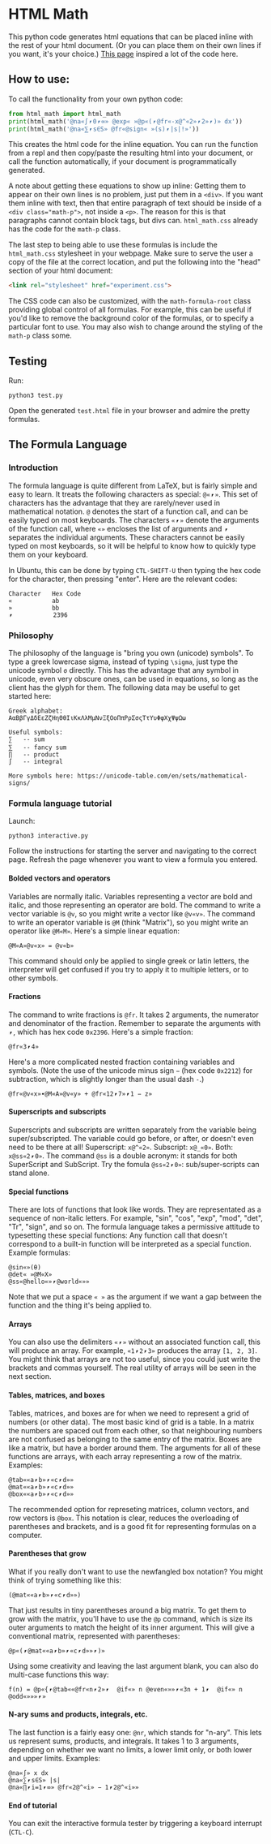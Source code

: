# HTML Math

This python code generates html equations that can be placed inline with the rest of your html document. (Or you can place them on their own lines if you want, it's your choice.) [This page](https://jkorpela.fi/math/) inspired a lot of the code here.

## How to use:

To call the functionality from your own python code:

```python
from html_math import html_math
print(html_math('@na«∫⎖0⎖∞» @exp« »@p«(⎖@fr«-x@^«2»⎖2»⎖)» dx'))
print(html_math('@na«⅀⎖s∈S» @fr«@sign« »(s)⎖|s|!»'))
```

This creates the html code for the inline equation. You can run the function from a repl and then copy/paste the resulting html into your document, or call the function automatically, if your document is programmatically generated.

A note about getting these equations to show up inline: Getting them to appear on their own lines is no problem, just put them in a `<div>`. If you want them inline with text, then that entire paragraph of text should be inside of a `<div class="math-p">`, not inside a `<p>`. The reason for this is that paragraphs cannot contain block tags, but divs can. `html_math.css` already has the code for the `math-p` class.

The last step to being able to use these formulas is include the `html_math.css` stylesheet in your webpage. Make sure to serve the user a copy of the file at the correct location, and put the following into the "head" section of your html document:

```html
<link rel="stylesheet" href="experiment.css">
```

The CSS code can also be customized, with the `math-formula-root` class providing global control of all formulas. For example, this can be useful if you'd like to remove the background color of the formulas, or to specify a particular font to use. You may also wish to change around the styling of the `math-p` class some.

## Testing

Run:

```
python3 test.py
```

Open the generated `test.html` file in your browser and admire the pretty formulas.

## The Formula Language

### Introduction

The formula language is quite different from LaTeX, but is fairly simple and easy to learn. It treats the following characters as special: `@«⎖»`. This set of characters has the advantage that they are rarely/never used in mathematical notation. `@` denotes the start of a function call, and can be easily typed on most keyboards. The characters `«⎖»` denote the arguments of the function call, where `«»` encloses the list of arguments and `⎖` separates the individual arguments. These characters cannot be easily typed on most keyboards, so it will be helpful to know how to quickly type them on your keyboard.

In Ubuntu, this can be done by typing `CTL-SHIFT-U` then typing the hex code for the character, then pressing "enter". Here are the relevant codes:

```
Character   Hex Code
«           ab
»           bb
⎖           2396
```

### Philosophy

The philosophy of the language is "bring you own (unicode) symbols". To type a greek lowercase sigma, instead of typing `\sigma`, just type the unicode symbol `σ` directly. This has the advantage that any symbol in unicode, even very obscure ones, can be used in equations, so long as the client has the glyph for them. The following data may be useful to get started here:

```
Greek alphabet:
ΑαΒβΓγΔδΕεΖζΗηΘθΙιΚκΛλΜμΝνΞξΟοΠπΡρΣσςΤτΥυΦφΧχΨψΩω

Useful symbols:
∑   -- sum
⅀   -- fancy sum
∏   -- product
∫   -- integral

More symbols here: https://unicode-table.com/en/sets/mathematical-signs/
```

### Formula language tutorial

Launch:

```
python3 interactive.py
```

Follow the instructions for starting the server and navigating to the correct page. Refresh the page whenever you want to view a formula you entered.

#### Bolded vectors and operators

Variables are normally italic. Variables representing a vector are bold and italic, and those representing an operator are bold. The command to write a vector variable is `@v`, so you might write a vector like `@v«v»`. The command to write an operator variable is `@M` (think "Matrix"), so you might write an operator like `@M«M»`. Here's a simple linear equation:

```
@M«A»@v«x» = @v«b»
```

This command should only be applied to single greek or latin letters, the interpreter will get confused if you try to apply it to multiple letters, or to other symbols.

#### Fractions

The command to write fractions is `@fr`. It takes 2 arguments, the numerator and denominator of the fraction. Remember to separate the arguments with `⎖`, which has hex code `0x2396`. Here's a simple fraction:

```
@fr«3⎖4»
```

Here's a more complicated nested fraction containing variables and symbols. (Note the use of the unicode minus sign `−` (hex code `0x2212`) for subtraction, which is slightly longer than the usual dash `-`.)

```
@fr«@v«x»∙@M«A»@v«y» + @fr«12⎖7»⎖1 − z»
```

#### Superscripts and subscripts

Superscripts and subscripts are written separately from the variable being super/subscripted. The variable could go before, or after, or doesn't even need to be there at all! Superscript: `x@^«2»`. Subscript: `x@_«0»`. Both: `x@ss«2⎖0»`. The command `@ss` is a double acronym: it stands for both SuperScript and SubScript. Try the fomula `@ss«2⎖0»`: sub/super-scripts can stand alone.

#### Special functions

There are lots of functions that look like words. They are representated as a sequence of non-italic letters. For example, "sin", "cos", "exp", "mod", "det", "Tr", "sign", and so on. The formula language takes a permissive attitude to typesetting these special functions: Any function call that doesn't correspond to a built-in function will be interpreted as a special function. Example formulas:

```
@sin«»(θ)
@det« »@M«X»
@ss«@hello«»⎖@world«»»
```

Note that we put a space `« »` as the argument if we want a gap between the function and the thing it's being applied to.

#### Arrays

You can also use the delimiters `«⎖»` without an associated function call, this will produce an array. For example, `«1⎖2⎖3»` produces the array `[1, 2, 3]`. You might think that arrays are not too useful, since you could just write the brackets and commas yourself. The real utility of arrays will be seen in the next section.

#### Tables, matrices, and boxes

Tables, matrices, and boxes are for when we need to represent a grid of numbers (or other data). The most basic kind of grid is a table. In a matrix the numbers are spaced out from each other, so that neighbouring numbers are not confused as belonging to the same entry of the matrix. Boxes are like a matrix, but have a border around them. The arguments for all of these functions are arrays, with each array representing a row of the matrix. Examples:

```
@tab««a⎖b»⎖«c⎖d»»
@mat««a⎖b»⎖«c⎖d»»
@box««a⎖b»⎖«c⎖d»»
```

The recommended option for represeting matrices, column vectors, and row vectors is `@box`. This notation is clear, reduces the overloading of parentheses and brackets, and is a good fit for representing formulas on a computer.

#### Parentheses that grow

What if you really don't want to use the newfangled box notation? You might think of trying something like this:

```
(@mat««a⎖b»⎖«c⎖d»»)
```

That just results in tiny parentheses around a big matrix. To get them to grow with the matrix, you'll have to use the `@p` command, which is size its outer arguments to match the height of its inner argument. This will give a conventional matrix, represented with parentheses:

```
@p«(⎖@mat««a⎖b»⎖«c⎖d»»⎖)»
```

Using some creativity and leaving the last argument blank, you can also do multi-case functions this way:

```
f(n) = @p«{⎖@tab««@fr«n⎖2»⎖  @if«» n @even«»»⎖«3n + 1⎖  @if«» n @odd«»»»⎖»
```

#### N-ary sums and products, integrals, etc.

The last function is a fairly easy one: `@nr`, which stands for "n-ary". This lets us represent sums, products, and integrals. It takes 1 to 3 arguments, depending on whether we want no limits, a lower limit only, or both lower and upper limits. Examples:

```
@na«∫» x dx
@na«∑⎖s∈S» |s|
@na«∏⎖i=1⎖∞» @fr«2@^«i» − 1⎖2@^«i»»
```

#### End of tutorial

You can exit the interactive formula tester by triggering a keyboard interrupt (`CTL-C`).




